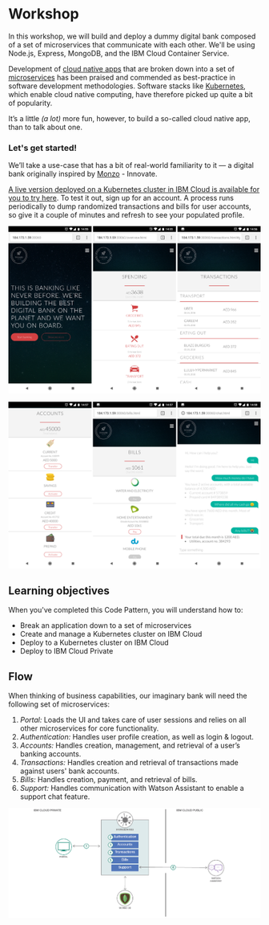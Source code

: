 # Workshop

In this workshop, we will build and deploy a dummy digital bank composed of a set of microservices that communicate with each other. We'll be using Node.js, Express, MongoDB, and the IBM Cloud Container Service.

Development of [cloud native apps](https://www.cncf.io/blog/2017/05/15/developing-cloud-native-applications/) that are broken down into a set of [microservices](http://microservices.io/) has been praised and commended as best-practice in software development methodologies. Software stacks like [Kubernetes](https://kubernetes.io/), which enable cloud native computing, have therefore picked up quite a bit of popularity.

It’s a little _\(a lot\)_ more fun, however, to build a so-called cloud native app, than to talk about one.

### Let's get started!

We’ll take a use-case that has a bit of real-world familiarity to it — a digital bank originally inspired by [Monzo](http://monzo.com/) - Innovate.

[A live version deployed on a Kubernetes cluster in IBM Cloud is available for you to try here](http://ibm.biz/digibank). To test it out, sign up for an account. A process runs periodically to dump randomized transactions and bills for user accounts, so give it a couple of minutes and refresh to see your populated profile.

![Screens](../.gitbook/assets/screens-1%20%282%29.png)

![Screens](../.gitbook/assets/screens-2%20%282%29.png)

## Learning objectives

When you've completed this Code Pattern, you will understand how to:

* Break an application down to a set of microservices
* Create and manage a Kubernetes cluster on IBM Cloud
* Deploy to a Kubernetes cluster on IBM Cloud
* Deploy to IBM Cloud Private

## Flow

When thinking of business capabilities, our imaginary bank will need the following set of microservices:

1. _Portal:_ Loads the UI and takes care of user sessions and relies on all other microservices for core functionality.
2. _Authentication:_ Handles user profile creation, as well as login & logout.
3. _Accounts:_ Handles creation, management, and retrieval of a user’s banking accounts.
4. _Transactions:_ Handles creation and retrieval of transactions made against users' bank accounts.
5. _Bills:_ Handles creation, payment, and retrieval of bills.
6. _Support:_ Handles communication with Watson Assistant to enable a support chat feature.

![Demo architecture](../.gitbook/assets/architecture.png)

